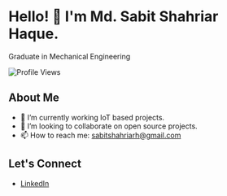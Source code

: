 # Hello! 👋 I'm Md. Sabit Shahriar Haque.
Graduate in Mechanical Engineering

![Profile Views](https://komarev.com/ghpvc/?username=sabyte&color=brightgreen)



## About Me
- 🔭 I’m currently working IoT based projects.
- 👯 I’m looking to collaborate on open source projects.
- 📫 How to reach me: [sabitshahriarh@gmail.com](sabitshahriarh@gmail.com)


## Let's Connect
- [LinkedIn](https://www.linkedin.com/in/sabitshahriarhaque/)

